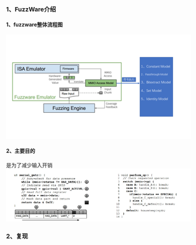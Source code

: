 ### 1、FuzzWare介绍
#### 1、fuzzware整体流程图
![image](https://github.com/Cyber-Security-Team/binary_function_similarity/blob/main/image/fuzzware%E6%B5%81%E7%A8%8B%E5%9B%BE.png)

#### 2、主要目的
是为了减少输入开销
![image](https://github.com/Cyber-Security-Team/binary_function_similarity/blob/main/image/fuzzware%E5%87%8F%E5%B0%91%E5%BC%80%E9%94%80%E4%BE%8B%E5%AD%90.png)

### 2、复现
